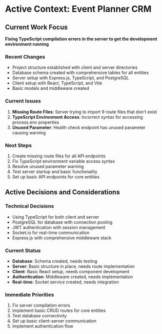 # Active Context: Event Planner CRM

## Current Work Focus
**Fixing TypeScript compilation errors in the server to get the development environment running**

### Recent Changes
- Project structure established with client and server directories
- Database schema created with comprehensive tables for all entities
- Server setup with Express.js, TypeScript, and PostgreSQL
- Client setup with React, TypeScript, and Vite
- Basic models and middleware created

### Current Issues
1. **Missing Route Files**: Server trying to import 9 route files that don't exist
2. **TypeScript Environment Access**: Incorrect syntax for accessing process.env properties
3. **Unused Parameter**: Health check endpoint has unused parameter causing warning

### Next Steps
1. Create missing route files for all API endpoints
2. Fix TypeScript environment variable access syntax
3. Resolve unused parameter warning
4. Test server startup and basic functionality
5. Set up basic API endpoints for core entities

## Active Decisions and Considerations

### Technical Decisions
- Using TypeScript for both client and server
- PostgreSQL for database with connection pooling
- JWT authentication with session management
- Socket.io for real-time communication
- Express.js with comprehensive middleware stack

### Current Status
- **Database**: Schema created, needs testing
- **Server**: Basic structure in place, needs route implementation
- **Client**: Basic React setup, needs component development
- **Authentication**: Middleware created, needs implementation
- **Real-time**: Socket service created, needs integration

### Immediate Priorities
1. Fix server compilation errors
2. Implement basic CRUD routes for core entities
3. Test database connectivity
4. Set up basic client-server communication
5. Implement authentication flow

